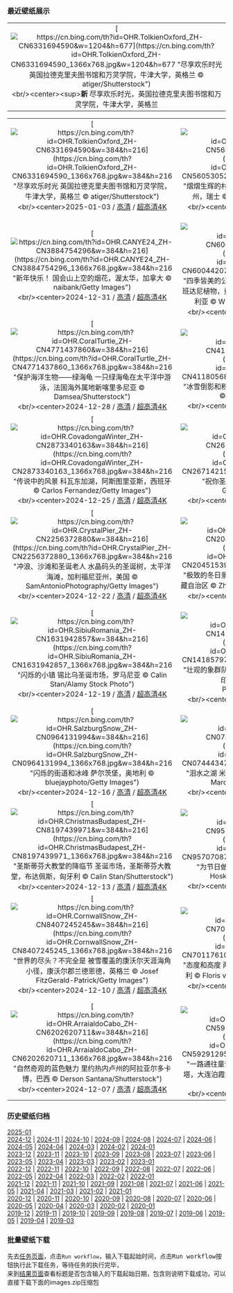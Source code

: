 ### 最近壁纸展示
||
|:---:|
|[![https://cn.bing.com/th?id=OHR.TolkienOxford_ZH-CN6331694590&w=1204&h=677](https://cn.bing.com/th?id=OHR.TolkienOxford_ZH-CN6331694590_1366x768.jpg&w=1204&h=677 "尽享欢乐时光&#10;英国拉德克里夫图书馆和万灵学院，牛津大学，英格兰&#10;© atiger/Shutterstock")](https://cn.bing.com/search?q=JRR+%e6%89%98%e5%b0%94%e9%87%91&form=hpcapt&mkt=zh-cn&filters=HpDate:"20250102_1600")<br/><center><sup>**新**</sup>&nbsp;尽享欢乐时光，英国拉德克里夫图书馆和万灵学院，牛津大学，英格兰<center/>|

||||
|:---:|:---:|:---:|
|[![https://cn.bing.com/th?id=OHR.TolkienOxford_ZH-CN6331694590&w=384&h=216](https://cn.bing.com/th?id=OHR.TolkienOxford_ZH-CN6331694590_1366x768.jpg&w=384&h=216 "尽享欢乐时光&#10;英国拉德克里夫图书馆和万灵学院，牛津大学，英格兰&#10;© atiger/Shutterstock")](https://cn.bing.com/search?q=JRR+%e6%89%98%e5%b0%94%e9%87%91&form=hpcapt&mkt=zh-cn&filters=HpDate:"20250102_1600")<br/><center>2025-01-03 / [高清](https://cn.bing.com/th?id=OHR.TolkienOxford_ZH-CN6331694590_1920x1200.jpg&w=1920&h=1200) / [超高清4K](https://cn.bing.com/th?id=OHR.TolkienOxford_ZH-CN6331694590_UHD.jpg&w=3840&h=2160)<center/>|[![https://cn.bing.com/th?id=OHR.ArdezSwitzerland_ZH-CN5605305240&w=384&h=216](https://cn.bing.com/th?id=OHR.ArdezSwitzerland_ZH-CN5605305240_1366x768.jpg&w=384&h=216 "熠熠生辉的村庄&#10;阿尔德兹村上空的星轨，格劳宾登州，瑞士&#10;© Roberto Moiola/Getty Images")](https://cn.bing.com/search?q=%e7%91%9e%e5%a3%ab%e9%98%bf%e5%b0%94%e5%be%b7%e5%85%b9&form=hpcapt&mkt=zh-cn&filters=HpDate:"20250101_1600")<br/><center>2025-01-02 / [高清](https://cn.bing.com/th?id=OHR.ArdezSwitzerland_ZH-CN5605305240_1920x1200.jpg&w=1920&h=1200) / [超高清4K](https://cn.bing.com/th?id=OHR.ArdezSwitzerland_ZH-CN5605305240_UHD.jpg&w=3840&h=2160)<center/>|[![https://cn.bing.com/th?id=OHR.PolarBearSwim_ZH-CN1000349057&w=384&h=216](https://cn.bing.com/th?id=OHR.PolarBearSwim_ZH-CN1000349057_1366x768.jpg&w=384&h=216 "过一个冰雪元旦！&#10;在北极玩耍的北极熊&#10;© Ondrej Prosicky/Shutterstock")](https://cn.bing.com/search?q=%e5%85%83%e6%97%a6&form=hpcapt&mkt=zh-cn&filters=HpDate:"20241231_1600")<br/><center>2025-01-01 / [高清](https://cn.bing.com/th?id=OHR.PolarBearSwim_ZH-CN1000349057_1920x1200.jpg&w=1920&h=1200) / [超高清4K](https://cn.bing.com/th?id=OHR.PolarBearSwim_ZH-CN1000349057_UHD.jpg&w=3840&h=2160)<center/>|
|[![https://cn.bing.com/th?id=OHR.CANYE24_ZH-CN3884754296&w=384&h=216](https://cn.bing.com/th?id=OHR.CANYE24_ZH-CN3884754296_1366x768.jpg&w=384&h=216 "新年快乐！&#10;国会山上空的烟花，渥太华，加拿大&#10;© naibank/Getty Images")](https://cn.bing.com/search?q=%e6%b8%a5%e5%a4%aa%e5%8d%8e%e5%9b%bd%e4%bc%9a%e5%b1%b1&form=hpcapt&mkt=zh-cn&filters=HpDate:"20241230_1600")<br/><center>2024-12-31 / [高清](https://cn.bing.com/th?id=OHR.CANYE24_ZH-CN3884754296_1920x1200.jpg&w=1920&h=1200) / [超高清4K](https://cn.bing.com/th?id=OHR.CANYE24_ZH-CN3884754296_UHD.jpg&w=3840&h=2160)<center/>|[![https://cn.bing.com/th?id=OHR.MountFieldNP_ZH-CN6004420782&w=384&h=216](https://cn.bing.com/th?id=OHR.MountFieldNP_ZH-CN6004420782_1366x768.jpg&w=384&h=216 "四季皆美的公园&#10;多布森湖附近的塔斯马尼亚雪胶和班达尼植物，费尔德山国家公园，塔斯马尼亚，澳大利亚&#10;© Whitworth Images/Getty Images")](https://cn.bing.com/search?q=%e8%b4%b9%e5%b0%94%e5%be%b7%e5%b1%b1%e5%9b%bd%e5%ae%b6%e5%85%ac%e5%9b%ad&form=hpcapt&mkt=zh-cn&filters=HpDate:"20241229_1600")<br/><center>2024-12-30 / [高清](https://cn.bing.com/th?id=OHR.MountFieldNP_ZH-CN6004420782_1920x1200.jpg&w=1920&h=1200) / [超高清4K](https://cn.bing.com/th?id=OHR.MountFieldNP_ZH-CN6004420782_UHD.jpg&w=3840&h=2160)<center/>|[![https://cn.bing.com/th?id=OHR.BorobudurBells_ZH-CN5291511365&w=384&h=216](https://cn.bing.com/th?id=OHR.BorobudurBells_ZH-CN5291511365_1366x768.jpg&w=384&h=216 "圣山之上&#10;婆罗浮屠大佛寺，爪哇岛，印度尼西亚&#10;© Robertharding/Shutterstock")](https://cn.bing.com/search?q=%e5%a9%86%e7%bd%97%e6%b5%ae%e5%b1%a0%e5%a4%a7%e4%bd%9b%e5%af%ba&form=hpcapt&mkt=zh-cn&filters=HpDate:"20241228_1600")<br/><center>2024-12-29 / [高清](https://cn.bing.com/th?id=OHR.BorobudurBells_ZH-CN5291511365_1920x1200.jpg&w=1920&h=1200) / [超高清4K](https://cn.bing.com/th?id=OHR.BorobudurBells_ZH-CN5291511365_UHD.jpg&w=3840&h=2160)<center/>|
|[![https://cn.bing.com/th?id=OHR.CoralTurtle_ZH-CN4771437860&w=384&h=216](https://cn.bing.com/th?id=OHR.CoralTurtle_ZH-CN4771437860_1366x768.jpg&w=384&h=216 "保护海洋生物——绿海龟&#10;一只绿海龟在太平洋中游泳，法国海外属地新喀里多尼亚&#10;© Damsea/Shutterstock")](https://cn.bing.com/search?q=%e7%bb%bf%e6%b5%b7%e9%be%9f&form=hpcapt&mkt=zh-cn&filters=HpDate:"20241227_1600")<br/><center>2024-12-28 / [高清](https://cn.bing.com/th?id=OHR.CoralTurtle_ZH-CN4771437860_1920x1200.jpg&w=1920&h=1200) / [超高清4K](https://cn.bing.com/th?id=OHR.CoralTurtle_ZH-CN4771437860_UHD.jpg&w=3840&h=2160)<center/>|[![https://cn.bing.com/th?id=OHR.LakeBledSnow_ZH-CN4118056813&w=384&h=216](https://cn.bing.com/th?id=OHR.LakeBledSnow_ZH-CN4118056813_1366x768.jpg&w=384&h=216 "冰雪倒影和积雪覆盖的群峰&#10;布莱德湖，斯洛文尼亚&#10;© Kesu01/Getty Images")](https://cn.bing.com/search?q=%e6%96%af%e6%b4%9b%e6%96%87%e5%b0%bc%e4%ba%9a%e5%b8%83%e8%8e%b1%e5%be%b7%e6%b9%96&form=hpcapt&mkt=zh-cn&filters=HpDate:"20241226_1600")<br/><center>2024-12-27 / [高清](https://cn.bing.com/th?id=OHR.LakeBledSnow_ZH-CN4118056813_1920x1200.jpg&w=1920&h=1200) / [超高清4K](https://cn.bing.com/th?id=OHR.LakeBledSnow_ZH-CN4118056813_UHD.jpg&w=3840&h=2160)<center/>|[![https://cn.bing.com/th?id=OHR.MouseholeXmas_ZH-CN3079184443&w=384&h=216](https://cn.bing.com/th?id=OHR.MouseholeXmas_ZH-CN3079184443_1366x768.jpg&w=384&h=216 "节日还在继续&#10;莫斯霍尔港的圣诞灯饰，康沃尔，英格兰&#10;© ianwool/Getty Images")](https://cn.bing.com/search?q=%e8%8a%82%e7%a4%bc%e6%97%a5&form=hpcapt&mkt=zh-cn&filters=HpDate:"20241225_1600")<br/><center>2024-12-26 / [高清](https://cn.bing.com/th?id=OHR.MouseholeXmas_ZH-CN3079184443_1920x1200.jpg&w=1920&h=1200) / [超高清4K](https://cn.bing.com/th?id=OHR.MouseholeXmas_ZH-CN3079184443_UHD.jpg&w=3840&h=2160)<center/>|
|[![https://cn.bing.com/th?id=OHR.CovadongaWinter_ZH-CN2873340163&w=384&h=216](https://cn.bing.com/th?id=OHR.CovadongaWinter_ZH-CN2873340163_1366x768.jpg&w=384&h=216 "传说中的风景&#10;科瓦东加湖，阿斯图里亚斯，西班牙&#10;© Carlos Fernandez/Getty Images")](https://cn.bing.com/search?q=%e7%a7%91%e7%93%a6%e4%b8%9c%e5%8a%a0%e5%8e%86%e5%8f%b2&form=hpcapt&mkt=zh-cn&filters=HpDate:"20241224_1600")<br/><center>2024-12-25 / [高清](https://cn.bing.com/th?id=OHR.CovadongaWinter_ZH-CN2873340163_1920x1200.jpg&w=1920&h=1200) / [超高清4K](https://cn.bing.com/th?id=OHR.CovadongaWinter_ZH-CN2873340163_UHD.jpg&w=3840&h=2160)<center/>|[![https://cn.bing.com/th?id=OHR.SantaSnowglobe_ZH-CN2671421527&w=384&h=216](https://cn.bing.com/th?id=OHR.SantaSnowglobe_ZH-CN2671421527_1366x768.jpg&w=384&h=216 "祝你圣诞快乐！&#10;德国圣诞市场&#10;© Cyril Gosselin/Getty Images")](https://cn.bing.com/search?q=%e5%b9%b3%e5%ae%89%e5%a4%9c&form=hpcapt&mkt=zh-cn&filters=HpDate:"20241223_1600")<br/><center>2024-12-24 / [高清](https://cn.bing.com/th?id=OHR.SantaSnowglobe_ZH-CN2671421527_1920x1200.jpg&w=1920&h=1200) / [超高清4K](https://cn.bing.com/th?id=OHR.SantaSnowglobe_ZH-CN2671421527_UHD.jpg&w=3840&h=2160)<center/>|[![https://cn.bing.com/th?id=OHR.FestivusCranes_ZH-CN2464862059&w=384&h=216](https://cn.bing.com/th?id=OHR.FestivusCranes_ZH-CN2464862059_1366x768.jpg&w=384&h=216 "准备好发泄一些压力了吗？&#10;钏路的两只丹顶鹤，北海道，日本&#10;© Wirestock, Inc./Alamy Stock Photo")](https://cn.bing.com/search?q=%e4%b8%b9%e9%a1%b6%e9%b9%a4&form=hpcapt&mkt=zh-cn&filters=HpDate:"20241222_1600")<br/><center>2024-12-23 / [高清](https://cn.bing.com/th?id=OHR.FestivusCranes_ZH-CN2464862059_1920x1200.jpg&w=1920&h=1200) / [超高清4K](https://cn.bing.com/th?id=OHR.FestivusCranes_ZH-CN2464862059_UHD.jpg&w=3840&h=2160)<center/>|
|[![https://cn.bing.com/th?id=OHR.CrystalPier_ZH-CN2256372880&w=384&h=216](https://cn.bing.com/th?id=OHR.CrystalPier_ZH-CN2256372880_1366x768.jpg&w=384&h=216 "冲浪、沙滩和圣诞老人&#10;水晶码头的圣诞树，太平洋海滩，加利福尼亚州，美国&#10;© SamAntonioPhotography/Getty Images")](https://cn.bing.com/search?q=%e5%8a%a0%e5%88%a9%e7%a6%8f%e5%b0%bc%e4%ba%9a%e5%b7%9e%e5%9c%a3%e5%9c%b0%e4%ba%9a%e5%93%a5&form=hpcapt&mkt=zh-cn&filters=HpDate:"20241221_1600")<br/><center>2024-12-22 / [高清](https://cn.bing.com/th?id=OHR.CrystalPier_ZH-CN2256372880_1920x1200.jpg&w=1920&h=1200) / [超高清4K](https://cn.bing.com/th?id=OHR.CrystalPier_ZH-CN2256372880_UHD.jpg&w=3840&h=2160)<center/>|[![https://cn.bing.com/th?id=OHR.WinterSolstice2024_ZH-CN2045153949&w=384&h=216](https://cn.bing.com/th?id=OHR.WinterSolstice2024_ZH-CN2045153949_1366x768.jpg&w=384&h=216 "极致的冬日景色&#10;满拉水库的雪景，日喀则，中国西藏自治区&#10;© Zhang Zhenqi/VCG via Getty Images")](https://cn.bing.com/search?q=%e5%86%ac%e8%87%b3&form=hpcapt&mkt=zh-cn&filters=HpDate:"20241220_1600")<br/><center>2024-12-21 / [高清](https://cn.bing.com/th?id=OHR.WinterSolstice2024_ZH-CN2045153949_1920x1200.jpg&w=1920&h=1200) / [超高清4K](https://cn.bing.com/th?id=OHR.WinterSolstice2024_ZH-CN2045153949_UHD.jpg&w=3840&h=2160)<center/>|[![https://cn.bing.com/th?id=OHR.SantaClausVillage_ZH-CN1839275027&w=384&h=216](https://cn.bing.com/th?id=OHR.SantaClausVillage_ZH-CN1839275027_1366x768.jpg&w=384&h=216 "圣诞老人要来镇上了&#10;罗瓦涅米圣诞老人村，拉普兰，芬兰&#10;© Smelov/Shutterstock")](https://cn.bing.com/search?q=%e7%bd%97%e7%93%a6%e6%b6%85%e7%b1%b3&form=hpcapt&mkt=zh-cn&filters=HpDate:"20241219_1600")<br/><center>2024-12-20 / [高清](https://cn.bing.com/th?id=OHR.SantaClausVillage_ZH-CN1839275027_1920x1200.jpg&w=1920&h=1200) / [超高清4K](https://cn.bing.com/th?id=OHR.SantaClausVillage_ZH-CN1839275027_UHD.jpg&w=3840&h=2160)<center/>|
|[![https://cn.bing.com/th?id=OHR.SibiuRomania_ZH-CN1631942857&w=384&h=216](https://cn.bing.com/th?id=OHR.SibiuRomania_ZH-CN1631942857_1366x768.jpg&w=384&h=216 "闪烁的小镇&#10;锡比乌圣诞市场，罗马尼亚&#10;© Calin Stan/Alamy Stock Photo")](https://cn.bing.com/search?q=%e9%94%a1%e6%af%94%e4%b9%8c&form=hpcapt&mkt=zh-cn&filters=HpDate:"20241218_1600")<br/><center>2024-12-19 / [高清](https://cn.bing.com/th?id=OHR.SibiuRomania_ZH-CN1631942857_1920x1200.jpg&w=1920&h=1200) / [超高清4K](https://cn.bing.com/th?id=OHR.SibiuRomania_ZH-CN1631942857_UHD.jpg&w=3840&h=2160)<center/>|[![https://cn.bing.com/th?id=OHR.MorningElephants_ZH-CN1418579765&w=384&h=216](https://cn.bing.com/th?id=OHR.MorningElephants_ZH-CN1418579765_1366x768.jpg&w=384&h=216 "壮观的象群队伍&#10;印度吉姆科比特国家公园的大象，印度&#10;© ABHILASH VISWA PICASSO/Shutterstock")](https://cn.bing.com/search?q=%e5%90%89%e5%a7%86%e7%a7%91%e6%af%94%e7%89%b9%e5%9b%bd%e5%ae%b6%e5%85%ac%e5%9b%ad&form=hpcapt&mkt=zh-cn&filters=HpDate:"20241217_1600")<br/><center>2024-12-18 / [高清](https://cn.bing.com/th?id=OHR.MorningElephants_ZH-CN1418579765_1920x1200.jpg&w=1920&h=1200) / [超高清4K](https://cn.bing.com/th?id=OHR.MorningElephants_ZH-CN1418579765_UHD.jpg&w=3840&h=2160)<center/>|[![https://cn.bing.com/th?id=OHR.ReinefjordenNorway_ZH-CN1198843758&w=384&h=216](https://cn.bing.com/th?id=OHR.ReinefjordenNorway_ZH-CN1198843758_1366x768.jpg&w=384&h=216 "值得爱慕的海岸&#10;传统红色渔民小屋，雷讷峡湾岸边，挪威&#10;© Pilat666/Getty Images")](https://cn.bing.com/search?q=%e6%8c%aa%e5%a8%81%e7%bd%97%e5%bc%97%e6%95%a6%e7%be%a4%e5%b2%9b&form=hpcapt&mkt=zh-cn&filters=HpDate:"20241216_1600")<br/><center>2024-12-17 / [高清](https://cn.bing.com/th?id=OHR.ReinefjordenNorway_ZH-CN1198843758_1920x1200.jpg&w=1920&h=1200) / [超高清4K](https://cn.bing.com/th?id=OHR.ReinefjordenNorway_ZH-CN1198843758_UHD.jpg&w=3840&h=2160)<center/>|
|[![https://cn.bing.com/th?id=OHR.SalzburgSnow_ZH-CN0964131994&w=384&h=216](https://cn.bing.com/th?id=OHR.SalzburgSnow_ZH-CN0964131994_1366x768.jpg&w=384&h=216 "闪烁的街道和冰峰&#10;萨尔茨堡，奥地利&#10;© bluejayphoto/Getty Images")](https://cn.bing.com/search?q=%e8%90%a8%e5%b0%94%e8%8c%a8%e5%a0%a1&form=hpcapt&mkt=zh-cn&filters=HpDate:"20241215_1600")<br/><center>2024-12-16 / [高清](https://cn.bing.com/th?id=OHR.SalzburgSnow_ZH-CN0964131994_1920x1200.jpg&w=1920&h=1200) / [超高清4K](https://cn.bing.com/th?id=OHR.SalzburgSnow_ZH-CN0964131994_UHD.jpg&w=3840&h=2160)<center/>|[![https://cn.bing.com/th?id=OHR.MisurinaLake_ZH-CN0744434715&w=384&h=216](https://cn.bing.com/th?id=OHR.MisurinaLake_ZH-CN0744434715_1366x768.jpg&w=384&h=216 "泪水之湖&#10;米苏里纳湖，多洛米蒂山脉，意大利&#10;© Marco Bottigelli/Getty Images")](https://cn.bing.com/search?q=%e6%84%8f%e5%a4%a7%e5%88%a9%e7%b1%b3%e8%8b%8f%e9%87%8c%e7%ba%b3%e6%b9%96&form=hpcapt&mkt=zh-cn&filters=HpDate:"20241214_1600")<br/><center>2024-12-15 / [高清](https://cn.bing.com/th?id=OHR.MisurinaLake_ZH-CN0744434715_1920x1200.jpg&w=1920&h=1200) / [超高清4K](https://cn.bing.com/th?id=OHR.MisurinaLake_ZH-CN0744434715_UHD.jpg&w=3840&h=2160)<center/>|[![https://cn.bing.com/th?id=OHR.NorthernHawkOwl_ZH-CN8408027305&w=384&h=216](https://cn.bing.com/th?id=OHR.NorthernHawkOwl_ZH-CN8408027305_1366x768.jpg&w=384&h=216 "\"谁\"这么说？&#10;猛鸮，加拿大&#10;© pchoui/Getty Images")](https://cn.bing.com/search?q=%e7%8c%9b%e9%b8%ae&form=hpcapt&mkt=zh-cn&filters=HpDate:"20241213_1600")<br/><center>2024-12-14 / [高清](https://cn.bing.com/th?id=OHR.NorthernHawkOwl_ZH-CN8408027305_1920x1200.jpg&w=1920&h=1200) / [超高清4K](https://cn.bing.com/th?id=OHR.NorthernHawkOwl_ZH-CN8408027305_UHD.jpg&w=3840&h=2160)<center/>|
|[![https://cn.bing.com/th?id=OHR.ChristmasBudapest_ZH-CN8197439971&w=384&h=216](https://cn.bing.com/th?id=OHR.ChristmasBudapest_ZH-CN8197439971_1366x768.jpg&w=384&h=216 "圣斯蒂芬大教堂的降临节&#10;圣诞市场，圣斯蒂芬大教堂，布达佩斯，匈牙利&#10;© Calin Stan/Shutterstock")](https://cn.bing.com/search?q=%e5%b8%83%e8%be%be%e4%bd%a9%e6%96%af%e5%9c%a3%e6%96%af%e8%92%82%e8%8a%ac%e5%a4%a7%e6%95%99%e5%a0%82&form=hpcapt&mkt=zh-cn&filters=HpDate:"20241212_1600")<br/><center>2024-12-13 / [高清](https://cn.bing.com/th?id=OHR.ChristmasBudapest_ZH-CN8197439971_1920x1200.jpg&w=1920&h=1200) / [超高清4K](https://cn.bing.com/th?id=OHR.ChristmasBudapest_ZH-CN8197439971_UHD.jpg&w=3840&h=2160)<center/>|[![https://cn.bing.com/th?id=OHR.WildPoinsettia_ZH-CN9570708784&w=384&h=216](https://cn.bing.com/th?id=OHR.WildPoinsettia_ZH-CN9570708784_1366x768.jpg&w=384&h=216 "为节日做好准备&#10;一品红或圣诞花&#10;© David Hosking/NPL/Minden Pictures")](https://cn.bing.com/search?q=%e4%b8%80%e5%93%81%e7%ba%a2&form=hpcapt&mkt=zh-cn&filters=HpDate:"20241211_1600")<br/><center>2024-12-12 / [高清](https://cn.bing.com/th?id=OHR.WildPoinsettia_ZH-CN9570708784_1920x1200.jpg&w=1920&h=1200) / [超高清4K](https://cn.bing.com/th?id=OHR.WildPoinsettia_ZH-CN9570708784_UHD.jpg&w=3840&h=2160)<center/>|[![https://cn.bing.com/th?id=OHR.DolomitesSky_ZH-CN9299967785&w=384&h=216](https://cn.bing.com/th?id=OHR.DolomitesSky_ZH-CN9299967785_1366x768.jpg&w=384&h=216 "山峰的“胜利三重奏”&#10;拉瓦雷多三峰山,意大利&#10;© Daniel Maran/Getty Images")](https://cn.bing.com/search?q=%e6%8b%89%e7%93%a6%e9%9b%b7%e5%a4%9a%e4%b8%89%e5%b3%b0%e5%b1%b1&form=hpcapt&mkt=zh-cn&filters=HpDate:"20241210_1600")<br/><center>2024-12-11 / [高清](https://cn.bing.com/th?id=OHR.DolomitesSky_ZH-CN9299967785_1920x1200.jpg&w=1920&h=1200) / [超高清4K](https://cn.bing.com/th?id=OHR.DolomitesSky_ZH-CN9299967785_UHD.jpg&w=3840&h=2160)<center/>|
|[![https://cn.bing.com/th?id=OHR.CornwallSnow_ZH-CN8407245245&w=384&h=216](https://cn.bing.com/th?id=OHR.CornwallSnow_ZH-CN8407245245_1366x768.jpg&w=384&h=216 "世界的尽头？不完全是&#10;被雪覆盖的康沃尔天涯海角小径，康沃尔郡兰德恩德，英格兰&#10;© Josef FitzGerald-Patrick/Getty Images")](https://cn.bing.com/search?q=%e5%ba%b7%e6%b2%83%e5%b0%94%e9%83%a1%e5%85%b0%e5%85%b9%e8%a7%92&form=hpcapt&mkt=zh-cn&filters=HpDate:"20241209_1600")<br/><center>2024-12-10 / [高清](https://cn.bing.com/th?id=OHR.CornwallSnow_ZH-CN8407245245_1920x1200.jpg&w=1920&h=1200) / [超高清4K](https://cn.bing.com/th?id=OHR.CornwallSnow_ZH-CN8407245245_UHD.jpg&w=3840&h=2160)<center/>|[![https://cn.bing.com/th?id=OHR.GuanacosChile_ZH-CN7011761081&w=384&h=216](https://cn.bing.com/th?id=OHR.GuanacosChile_ZH-CN7011761081_1366x768.jpg&w=384&h=216 "态度和高度&#10;两只原驼,托雷斯德尔帕恩国家公园 , 智利&#10;© Floris van Breugel/NPL/Minden Pictures")](https://cn.bing.com/search?q=%e5%8e%9f%e9%a9%bc&form=hpcapt&mkt=zh-cn&filters=HpDate:"20241208_1600")<br/><center>2024-12-09 / [高清](https://cn.bing.com/th?id=OHR.GuanacosChile_ZH-CN7011761081_1920x1200.jpg&w=1920&h=1200) / [超高清4K](https://cn.bing.com/th?id=OHR.GuanacosChile_ZH-CN7011761081_UHD.jpg&w=3840&h=2160)<center/>|[![https://cn.bing.com/th?id=OHR.ReopeningNotreDame_ZH-CN6512133762&w=384&h=216](https://cn.bing.com/th?id=OHR.ReopeningNotreDame_ZH-CN6512133762_1366x768.jpg&w=384&h=216 "巴黎圣母院再度回归&#10;巴黎圣母院，巴黎，法国&#10;© Julien Fromentin/Getty Images")](https://cn.bing.com/search?q=%e5%b7%b4%e9%bb%8e%e5%9c%a3%e6%af%8d%e9%99%a2&form=hpcapt&mkt=zh-cn&filters=HpDate:"20241207_1600")<br/><center>2024-12-08 / [高清](https://cn.bing.com/th?id=OHR.ReopeningNotreDame_ZH-CN6512133762_1920x1200.jpg&w=1920&h=1200) / [超高清4K](https://cn.bing.com/th?id=OHR.ReopeningNotreDame_ZH-CN6512133762_UHD.jpg&w=3840&h=2160)<center/>|
|[![https://cn.bing.com/th?id=OHR.ArraialdoCabo_ZH-CN6202620711&w=384&h=216](https://cn.bing.com/th?id=OHR.ArraialdoCabo_ZH-CN6202620711_1366x768.jpg&w=384&h=216 "自然奇观的蓝色魅力&#10;里约热内卢州的阿拉亚尔多卡博，巴西&#10;© Derson Santana/Shutterstock")](https://cn.bing.com/search?q=%e9%98%bf%e6%8b%89%e4%ba%9a%e5%b0%94%e5%a4%9a%e5%8d%a1%e5%8d%9a&form=hpcapt&mkt=zh-cn&filters=HpDate:"20241206_1600")<br/><center>2024-12-07 / [高清](https://cn.bing.com/th?id=OHR.ArraialdoCabo_ZH-CN6202620711_1920x1200.jpg&w=1920&h=1200) / [超高清4K](https://cn.bing.com/th?id=OHR.ArraialdoCabo_ZH-CN6202620711_UHD.jpg&w=3840&h=2160)<center/>|[![https://cn.bing.com/th?id=OHR.GreaterSnow2024_ZH-CN5929129591&w=384&h=216](https://cn.bing.com/th?id=OHR.GreaterSnow2024_ZH-CN5929129591_1366x768.jpg&w=384&h=216 "一路通往童话之路&#10;鸟瞰冰封的大海和悬崖上的灯塔，大连泊霞湾公园，辽宁省，中国&#10;© zhengshun tang/Getty Images")](https://cn.bing.com/search?q=%e5%a4%a7%e8%bf%9e%e6%b3%8a%e9%9c%9e%e6%b9%be&form=hpcapt&mkt=zh-cn&filters=HpDate:"20241205_1600")<br/><center>2024-12-06 / [高清](https://cn.bing.com/th?id=OHR.GreaterSnow2024_ZH-CN5929129591_1920x1200.jpg&w=1920&h=1200) / [超高清4K](https://cn.bing.com/th?id=OHR.GreaterSnow2024_ZH-CN5929129591_UHD.jpg&w=3840&h=2160)<center/>|[![https://cn.bing.com/th?id=OHR.MonoTufa_ZH-CN4998806540&w=384&h=216](https://cn.bing.com/th?id=OHR.MonoTufa_ZH-CN4998806540_1366x768.jpg&w=384&h=216 "石灰华塔的崛起&#10;莫诺湖的石灰华地层，加利福尼亚州，美国&#10;© Susanna Patras/TANDEM Stills + Motion")](https://cn.bing.com/search?q=%e5%8a%a0%e5%88%a9%e7%a6%8f%e5%b0%bc%e4%ba%9a%e5%b7%9e%e8%8e%ab%e8%af%ba%e6%b9%96&form=hpcapt&mkt=zh-cn&filters=HpDate:"20241204_1600")<br/><center>2024-12-05 / [高清](https://cn.bing.com/th?id=OHR.MonoTufa_ZH-CN4998806540_1920x1200.jpg&w=1920&h=1200) / [超高清4K](https://cn.bing.com/th?id=OHR.MonoTufa_ZH-CN4998806540_UHD.jpg&w=3840&h=2160)<center/>|


### 历史壁纸归档
[2025-01](views/2025/2025-01.md)  
[2024-12](views/2024/2024-12.md) | [2024-11](views/2024/2024-11.md) | [2024-10](views/2024/2024-10.md) | [2024-09](views/2024/2024-09.md) | [2024-08](views/2024/2024-08.md) | [2024-07](views/2024/2024-07.md) | [2024-06](views/2024/2024-06.md) | [2024-05](views/2024/2024-05.md) | [2024-04](views/2024/2024-04.md) | [2024-03](views/2024/2024-03.md) | [2024-02](views/2024/2024-02.md) | [2024-01](views/2024/2024-01.md)  
[2023-12](views/2023/2023-12.md) | [2023-11](views/2023/2023-11.md) | [2023-10](views/2023/2023-10.md) | [2023-09](views/2023/2023-09.md) | [2023-08](views/2023/2023-08.md) | [2023-07](views/2023/2023-07.md) | [2023-06](views/2023/2023-06.md) | [2023-05](views/2023/2023-05.md) | [2023-04](views/2023/2023-04.md) | [2023-03](views/2023/2023-03.md) | [2023-02](views/2023/2023-02.md) | [2023-01](views/2023/2023-01.md)  
[2022-12](views/2022/2022-12.md) | [2022-11](views/2022/2022-11.md) | [2022-10](views/2022/2022-10.md) | [2022-09](views/2022/2022-09.md) | [2022-08](views/2022/2022-08.md) | [2022-07](views/2022/2022-07.md) | [2022-06](views/2022/2022-06.md) | [2022-05](views/2022/2022-05.md) | [2022-04](views/2022/2022-04.md) | [2022-03](views/2022/2022-03.md) | [2022-02](views/2022/2022-02.md) | [2022-01](views/2022/2022-01.md)  
[2021-12](views/2021/2021-12.md) | [2021-11](views/2021/2021-11.md) | [2021-10](views/2021/2021-10.md) | [2021-09](views/2021/2021-09.md) | [2021-08](views/2021/2021-08.md) | [2021-07](views/2021/2021-07.md) | [2021-06](views/2021/2021-06.md) | [2021-05](views/2021/2021-05.md) | [2021-04](views/2021/2021-04.md) | [2021-03](views/2021/2021-03.md) | [2021-02](views/2021/2021-02.md) | [2021-01](views/2021/2021-01.md)  
[2020-12](views/2020/2020-12.md) | [2020-11](views/2020/2020-11.md) | [2020-10](views/2020/2020-10.md) | [2020-09](views/2020/2020-09.md) | [2020-08](views/2020/2020-08.md) | [2020-07](views/2020/2020-07.md) | [2020-06](views/2020/2020-06.md) | [2020-05](views/2020/2020-05.md) | [2020-04](views/2020/2020-04.md) | [2020-03](views/2020/2020-03.md) | [2020-02](views/2020/2020-02.md) | [2020-01](views/2020/2020-01.md)  
[2019-12](views/2019/2019-12.md) | [2019-11](views/2019/2019-11.md) | [2019-10](views/2019/2019-10.md) | [2019-09](views/2019/2019-09.md) | [2019-08](views/2019/2019-08.md) | [2019-07](views/2019/2019-07.md) | [2019-06](views/2019/2019-06.md) | [2019-05](views/2019/2019-05.md) | [2019-04](views/2019/2019-04.md) | [2019-03](views/2019/2019-03.md)


### 批量壁纸下载
先去[任务页面](https://github.com/wefashe/image-save/actions/workflows/mydown.yml)，点击`Run workflow`，输入下载起始时间，点击<kbd>Run workflow</kbd>按钮执行此下载任务，等待任务的执行完毕，  
来到[结果页面](https://github.com/wefashe/image-save/releases/tag/down_zip_tag)查看标题是否包含输入的下载起始日期，包含则说明下载成功，可以直接下载下面的images.zip压缩包  
